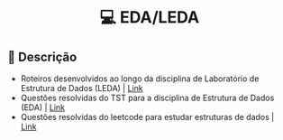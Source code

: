 <h1 align="center">
  <p> 💻 EDA/LEDA </p>
</h1>

## 📝 Descrição

- Roteiros desenvolvidos ao longo da disciplina de Laboratório de Estrutura de Dados (LEDA) | [Link](roteiros-leda/README.md)
- Questões resolvidas do TST para a disciplina de Estrutura de Dados (EDA) | [Link](tst-eda/README.md)
- Questões resolvidas do leetcode para estudar estruturas de dados | [Link](leetcode/README.md)
